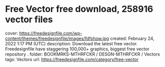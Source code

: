 # Free Vector free download, 258916 vector files

cover: https://freedesignfile.com/wp-content/themes/freedesignfile/images/fdfshow.jpg
created: February 24, 2022 1:17 PM (UTC)
description: Download the latest free vector. Freedesignfile have staggering 100,000+ graphics, biggest free vector repository .
folder: BOOKMRKS-MTHRFCKR / DESGN-MTHRFCKR / Vectors
tags: Vectors
url: https://freedesignfile.com/category/free-vector